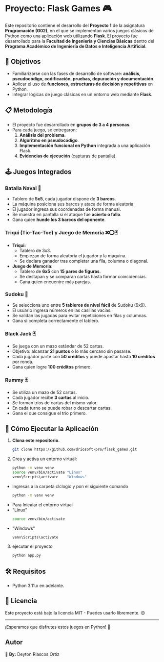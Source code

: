 # Proyecto: Flask Games 🎮

Este repositorio contiene el desarrollo del **Proyecto 1** de la asignatura **Programación (G02)**, en el que se implementan varios juegos clásicos de Python como una aplicación web utilizando **Flask**. El proyecto fue desarrollado para la **Facultad de Ingeniería y Ciencias Básicas** dentro del **Programa Académico de Ingeniería de Datos e Inteligencia Artificial**.

## 📌 Objetivos
- Familiarizarse con las fases de desarrollo de software: **análisis, pseudocódigo, codificación, pruebas, depuración y documentación**.
- Aplicar el uso de **funciones, estructuras de decisión y repetitivas** en Python.
- Integrar lógicas de juego clásicas en un entorno web mediante **Flask**.

## 📋 Metodología
- El proyecto fue desarrollado en **grupos de 3 a 4 personas**.
- Para cada juego, se entregaron:
  1. **Análisis del problema**.
  2. **Algoritmo en pseudocódigo**.
  3. **Implementación funcional en Python** integrada a una aplicación Flask.
  4. **Evidencias de ejecución** (capturas de pantalla).

## 🕹️ Juegos Integrados

### **Batalla Naval** 🚢
- Tablero de **5x5**, cada jugador dispone de **3 barcos**.
- La máquina posiciona sus barcos y ataca de forma aleatoria.
- El jugador ingresa sus coordenadas de forma manual.
- Se muestra en pantalla si el ataque fue **acierto o fallo**.
- Gana quien **hunde los 3 barcos del oponente**.

### **Triqui (Tic-Tac-Toe) y Juego de Memoria** ❌⭕🃏
- **Triqui:** 
  - Tablero de 3x3.
  - Empiezan de forma aleatoria el jugador y la máquina.
  - Se declara ganador tras completar una fila, columna o diagonal.
- **Juego de Memoria:**
  - Tablero de **6x5** con **15 pares de figuras**.
  - Se destapan y se comparan cartas hasta formar coincidencias.
  - Gana quien encuentre más parejas.

### **Sudoku** 🔢
- Se selecciona uno entre **5 tableros de nivel fácil** de Sudoku (9x9).
- El usuario ingresa números en las casillas vacías.
- Se validan las jugadas para evitar repeticiones en filas y columnas.
- Gana si completa correctamente el tablero.

### **Black Jack** 🃏
- Se juega con un mazo estándar de 52 cartas.
- Objetivo: alcanzar **21 puntos** o lo más cercano sin pasarse.
- Cada jugador parte con **50 créditos** y puede apostar hasta **10 créditos** por ronda.
- Gana quien logre **100 créditos** primero.

### **Rummy** 🃏
- Se utiliza un mazo de 52 cartas.
- Cada jugador recibe **3 cartas** al inicio.
- Se forman tríos de cartas del mismo valor.
- En cada turno se puede robar o descartar cartas.
- Gana el que consigue el trío primero.

## 🚀 Cómo Ejecutar la Aplicación

1. **Clona este repositorio.**
    ``` bash
    git clone https://github.com/driosoft-pro/flask_games.git
    ```
2. Crea y activa un entorno virtual:
   ```bash
   python -m venv venv
   source venv/bin/activate "Linux"
   venv\Scripts\activate  	"Windows"
    ``` 
* Ingresas a la carpeta clclogic y pon el siguiente comando
    ```bash
    python -m venv venv
    ```
* Para Inicaiar el entorno virtual
* "Linux"
    ```bash
    source venv/bin/activate 
    ```
* "Windows"
    ```bash
    venv\Scripts\activate
    ```
3. ejecutar el proyecto
    ``` bash
    python app.py
    ```

## 🛠 Requisitos
- Python 3.11.x en adelante.

## 📜 Licencia
Este proyecto está bajo la licencia MIT - Puedes usarlo libremente. 😊

---
¡Esperamos que disfrutes estos juegos en Python! 🚀

## Autor
📌 **By:** Deyton Riascos Ortiz